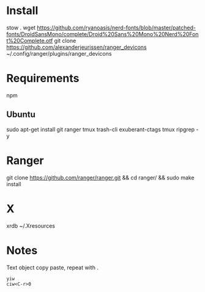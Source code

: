 # Install

  stow .
  wget https://github.com/ryanoasis/nerd-fonts/blob/master/patched-fonts/DroidSansMono/complete/Droid%20Sans%20Mono%20Nerd%20Font%20Complete.otf
  git clone https://github.com/alexanderjeurissen/ranger_devicons ~/.config/ranger/plugins/ranger_devicons


# Requirements

  npm 

## Ubuntu

  sudo apt-get install git ranger tmux trash-cli exuberant-ctags tmux ripgrep -y


# Ranger

  git clone https://github.com/ranger/ranger.git && cd ranger/ && sudo make install

# X

  xrdb ~/.Xresources

# Notes

Text object copy paste, repeat with .

	yiw
	ciw<C-r>0
